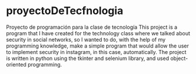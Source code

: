 # proyectoDeTecfnologia
Proyecto de programación para la clase de tecnología
This project is a program that I have created for the technology class where we talked about security in social networks, so I wanted to do, with the help of my programming 
knowledge, make a simple program that would allow the user to implement security in instagram, in this case, automatically. The project is written in python using the tkinter 
and selenium library, and used object-oriented programming.

